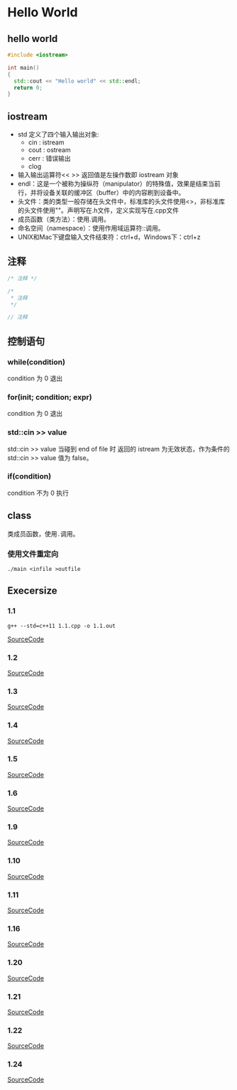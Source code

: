# Hello World

## hello world

```cpp
#include <iostream>

int main()
{
  std::cout << "Hello world" << std::endl;
  return 0;
}
```

## iostream

* std 定义了四个输入输出对象:
  * cin : istream
  * cout : ostream
  * cerr : 错误输出
  * clog
* 输入输出运算符<< >> 返回值是左操作数即 iostream 对象
* endl：这是一个被称为操纵符（manipulator）的特殊值，效果是结束当前行，并将设备关联的缓冲区（buffer）中的内容刷到设备中。
* 头文件：类的类型一般存储在头文件中，标准库的头文件使用<>，非标准库的头文件使用""。声明写在.h文件，定义实现写在.cpp文件
* 成员函数（类方法）：使用.调用。
* 命名空间（namespace）：使用作用域运算符::调用。
* UNIX和Mac下键盘输入文件结束符：ctrl+d，Windows下：ctrl+z

## 注释

```cpp
/* 注释 */

/* 
 * 注释 
 */

// 注释
```

## 控制语句

### while(condition)

condition 为 0 退出

### for(init; condition; expr)

condition 为 0 退出

### std::cin >> value

std::cin >> value 当碰到 end of file 时 返回的 istream 为无效状态，作为条件的 std::cin >> value 值为 false。

### if(condition)

condition 不为 0 执行

## class

类成员函数，使用`.`调用。

### 使用文件重定向

``./main <infile >outfile``

## Execersize

### 1.1

`g++ --std=c++11 1.1.cpp -o 1.1.out`

[SourceCode](./src/ch01/1.1.cpp)

### 1.2

[SourceCode](./src/ch01/1.2.cpp)

### 1.3

[SourceCode](./src/ch01/1.3.cpp)

### 1.4

[SourceCode](./src/ch01/1.4.cpp)

### 1.5

[SourceCode](./src/ch01/1.5.cpp)

### 1.6

[SourceCode](./src/ch01/1.6.cpp)

### 1.9

[SourceCode](./src/ch01/1.9.cpp)

### 1.10

[SourceCode](./src/ch01/1.10.cpp)

### 1.11

[SourceCode](./src/ch01/1.11.cpp)

### 1.16

[SourceCode](./src/ch01/1.16.cpp)

### 1.20

[SourceCode](./src/ch01/1.20.cpp)

### 1.21

[SourceCode](./src/ch01/1.21.cpp)

### 1.22

[SourceCode](./src/ch01/1.22.cpp)

### 1.24

[SourceCode](./src/ch01/1.24.cpp)
